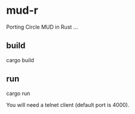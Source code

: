 # mud-r

Porting Circle MUD in Rust ...

## build

cargo build

## run

cargo run

You will need a telnet client (default port is 4000).
